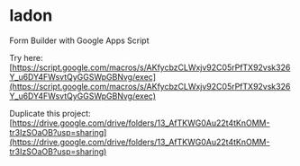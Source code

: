 # ladon

Form Builder with Google Apps Script

Try here: [https://script.google.com/macros/s/AKfycbzCLWxjv92C05rPfTX92vsk326Y_u6DY4FWsvtQyGGSWpGBNvg/exec](https://script.google.com/macros/s/AKfycbzCLWxjv92C05rPfTX92vsk326Y_u6DY4FWsvtQyGGSWpGBNvg/exec)

Duplicate this project: [https://drive.google.com/drive/folders/13_AfTKWG0Au22t4tKnOMM-tr3IzSOaOB?usp=sharing](https://drive.google.com/drive/folders/13_AfTKWG0Au22t4tKnOMM-tr3IzSOaOB?usp=sharing)